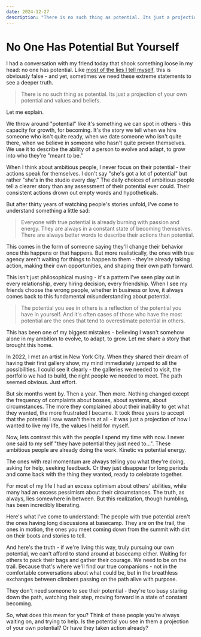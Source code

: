 ```yaml
---
date: 2024-12-27
description: "There is no such thing as potential. Its just a projection of your own potential and values and beliefs."
---
```


# No One Has Potential But Yourself

I had a conversation with my friend today that shook something loose in my head: no one has potential. Like [most of the lies I tell myself](./advice.md), this is obviously false - and yet, sometimes we need these extreme statements to see a deeper truth.

> There is no such thing as potential. Its just a projection of your own potential and values and beliefs.

Let me explain.

We throw around "potential" like it's something we can spot in others - this capacity for growth, for becoming. It's the story we tell when we hire someone who isn't quite ready, when we date someone who isn't quite there, when we believe in someone who hasn't quite proven themselves. We use it to describe the ability of a person to evolve and adapt, to grow into who they're "meant to be."

When I think about ambitious people, I never focus on their potential - their actions speak for themselves. I don't say "she's got a lot of potential" but rather "she's in the studio every day." The daily choices of ambitious people tell a clearer story than any assessment of their potential ever could. Their consistent actions drown out empty words and hypotheticals.

But after thirty years of watching people's stories unfold, I've come to understand something a little sad:

> Everyone with true potential is already burning with passion and energy. They are always in a constant state of becoming themselves. There are always better words to describe their actions than potential.

This comes in the form of someone saying they'll change their behavior once this happens or that happens. But more realistically, the ones with true agency aren't waiting for things to happen to them - they're already taking action, making their own opportunities, and shaping their own path forward.

This isn't just philosophical musing - it's a pattern I've seen play out in every relationship, every hiring decision, every friendship. When I see my friends choose the wrong people, whether in business or love, it always comes back to this fundamental misunderstanding about potential.

> The potential you see in others is a reflection of the potential you have in yourself. And it's often cases of those who have the most potential are the ones that tend to overestimate potential in others.

This has been one of my biggest mistakes - believing I wasn't somehow alone in my ambition to evolve, to adapt, to grow. Let me share a story that brought this home.

In 2022, I met an artist in New York City. When they shared their dream of having their first gallery show, my mind immediately jumped to all the possibilities. I could see it clearly - the galleries we needed to visit, the portfolio we had to build, the right people we needed to meet. The path seemed obvious. Just effort.

But six months went by. Then a year. Then more. Nothing changed except the frequency of complaints about bosses, about systems, about circumstances. The more they complained about their inability to get what they wanted, the more frustrated I became. It took three years to accept that the potential I saw wasn't theirs at all - it was just a projection of how I wanted to live my life, the values I held for myself.

Now, lets contrast this with the people I spend my time with now. I never one said to my self "they have potential they just need to...". These ambitious people are already doing the work. Kinetic vs potential energy.   

The ones with real momentum are always telling you what they're doing, asking for help, seeking feedback. Or they just disappear for long periods and come back with the thing they wanted, ready to celebrate together.

For most of my life I had an excess optimism about others' abilities, while many had an excess pessimism about their circumstances. The truth, as always, lies somewhere in between. But this realization, though humbling, has been incredibly liberating.

Here's what I've come to understand: The people with true potential aren't the ones having long discussions at basecamp. They are on the trail, the ones in motion, the ones you meet coming down from the summit with dirt on their boots and stories to tell.

And here's the truth - if we're living this way, truly pursuing our own potential, we can't afford to stand around at basecamp either. Waiting for others to pack their bags and gather their courage. We need to be on the trail. Because that's where we'll find our true companions - not in the comfortable conversations about what could be, but in the breathless exchanges between climbers passing on the path alive with purpose.

They don't need someone to see their potential - they're too busy staring down the path, watching their step, moving forward in a state of constant becoming.

So, what does this mean for you? Think of these people you're always waiting on, and trying to help. Is the potential you see in them a projection of your own potential? Or have they taken action already?